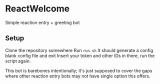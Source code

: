 # ReactWelcome
Simple reaction entry + greeting bot

## Setup
Clone the repository somewhere
Run `run.sh`
It should generate a config blank config file and exit
Insert your token and other IDs in there, run the script again.

This bot is barebones intentionally; it's just supposed to cover the gaps where other reaction entry bots may not have single option this offers.
